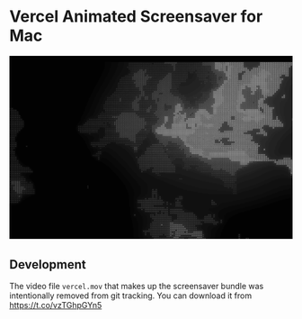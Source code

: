 # Vercel Animated Screensaver for Mac

![Still](assets/still.jpg)

## Development

The video file `vercel.mov` that makes up the screensaver bundle was intentionally removed from git tracking. You can download it from https://t.co/vzTGhpGYn5
